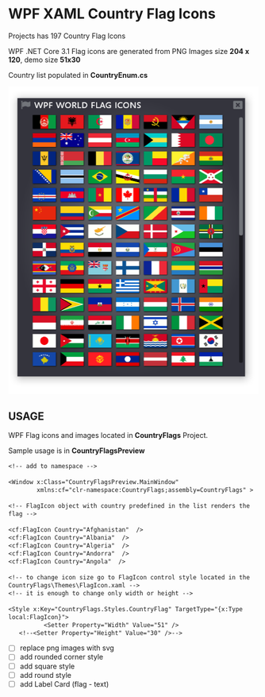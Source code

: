 # WPF XAML Country Flag Icons
Projects has 197 Country Flag Icons 

WPF .NET Core 3.1
Flag icons are generated from PNG Images size **204 x 120**,
demo size **51x30**

Country list populated in **CountryEnum.cs** 

![Image of WPF Flag Icons](https://github.com/i470/WPF-Country-Flag-Icons/blob/master/wpf_country_icons.PNG)

## USAGE
WPF Flag icons and images located in **CountryFlags** Project.

Sample usage is in **CountryFlagsPreview** 
	
```xaml
<!-- add to namespace -->

<Window x:Class="CountryFlagsPreview.MainWindow"
        xmlns:cf="clr-namespace:CountryFlags;assembly=CountryFlags" >

<!-- FlagIcon object with country predefined in the list renders the flag -->

<cf:FlagIcon Country="Afghanistan"  />
<cf:FlagIcon Country="Albania"  />
<cf:FlagIcon Country="Algeria"  />
<cf:FlagIcon Country="Andorra"  />
<cf:FlagIcon Country="Angola"  />

<!-- to change icon size go to FlagIcon control style located in the  CountryFlags\Themes\FlagIcon.xaml -->
<!-- it is enough to change only width or height -->

<Style x:Key="CountryFlags.Styles.CountryFlag" TargetType="{x:Type local:FlagIcon}">
          <Setter Property="Width" Value="51" />
   <!--<Setter Property="Height" Value="30" />-->
```

- [ ] replace png images with svg
- [ ] add rounded corner style
- [ ] add square style
- [ ] add round style
- [ ] add Label Card (flag - text)
